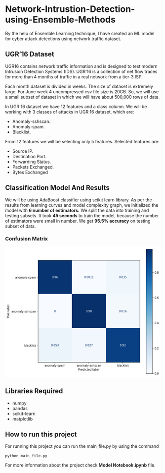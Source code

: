 # Network-Intrustion-Detection-using-Ensemble-Methods

By the help of Ensemble Learning technique, I have created an ML model for cyber attack detections using network traffic dataset.

## UGR’16 Dataset
UGR16 contains network traffic information and is designed to test modern Intrusion Detection Systems (IDS).
UGR’16 is a collection of net flow traces for more than 4 months of traffic in a real network from a tier-3 ISP.

Each month dataset is divided in weeks. The size of dataset is extremely large. For June week 4 uncompressed csv file size is 20GB.
So, we will use a small subset of dataset in which we will have about 500,000 rows of data.

In UGR 16 dataset we have 12 features and a class column. We will be working with 3 classes of attacks in UGR 16 dataset, which are:
- Anomaly-sshscan.
- Anomaly-spam.
- Blacklist.

From 12 features we will be selecting only 5 features. Selected features are:
- Source IP.
- Destination Port.
- Forwarding Status.
- Packets Exchanged.
- Bytes Exchanged

## Classification Model And Results
We will be using AdaBoost classifier using scikit learn library. As per the results from learning curves and model complexity graph, we initialized the model with **6 number of estimators.**
We split the data into training and testing subsets. It took **45 seconds** to train the model, because the number of estimators were small in number.
We get **95.5% accuracy** on testing subset of data.

### Confusion Matrix
![Confusion Matrix Result](https://github.com/abdul789150/Network-Intrustion-Detection-using-Ensemble-Methods/blob/main/cm.png)


## Libraries Required
- numpy
- pandas
- scikit-learn
- matplotlib

## How to run this project
For running this project you can run the main_file.py by using the command
```
python main_file.py
```

For more information about the project check **Model Notebook.ipynb** file.
